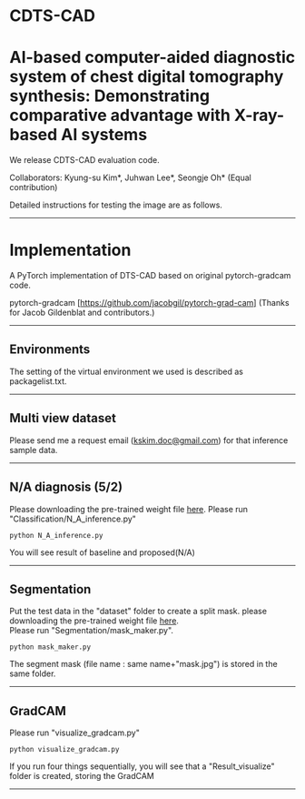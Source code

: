# CDTS-CAD

# AI-based computer-aided diagnostic system of chest digital tomography synthesis: Demonstrating comparative advantage with X-ray-based AI systems

We release CDTS-CAD evaluation code.

Collaborators: Kyung-su Kim*, Juhwan Lee*, Seongje Oh* (Equal contribution)

Detailed instructions for testing the image are as follows.

------

# Implementation

A PyTorch implementation of DTS-CAD based on original pytorch-gradcam code.

pytorch-gradcam [https://github.com/jacobgil/pytorch-grad-cam] (Thanks for Jacob Gildenblat and contributors.)

------
## Environments

The setting of the virtual environment we used is described as packagelist.txt.

------
## Multi view dataset

Please send me a request email (kskim.doc@gmail.com) for that inference sample data.

------
## N/A diagnosis (5/2)

Please downloading the pre-trained weight file [here](https://drive.google.com/file/d/198TmyO5YtXlO-Acn5VE16n_52s5bscSb/view?usp=sharing). 
Please run "Classification/N_A_inference.py"

```
python N_A_inference.py 
```
You will see result of baseline and proposed(N/A)

------
## Segmentation

Put the test data in the "dataset" folder to create a split mask. please downloading the pre-trained weight file [here](https://drive.google.com/file/d/1Mqs8HA8vjrClaVNMvUbEL__cPPm90scX/view?usp=sharing).  
Please run "Segmentation/mask_maker.py".

```
python mask_maker.py 
```
The segment mask (file name : same name+"mask.jpg") is stored in the same folder.

------

## GradCAM

Please run "visualize_gradcam.py"

```
python visualize_gradcam.py
```

If you run four things sequentially, you will see that a "Result_visualize" folder is created, storing the GradCAM

------

